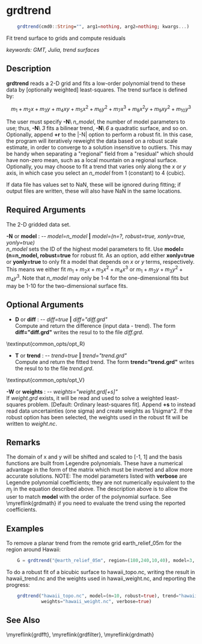 # grdtrend

```julia
	grdtrend(cmd0::String="", arg1=nothing, arg2=nothing; kwargs...)
```

Fit trend surface to grids and compute residuals

*keywords: GMT, Julia, trend surfaces*

Description
-----------

**grdtrend** reads a 2-D grid and fits a low-order polynomial trend to these data by
[optionally weighted] least-squares. The trend surface is defined by:

$$m_1 + m_2x + m_3y + m_4xy + m_5x^2 + m_6y^2 + m_7x^3 + m_8x^2y + m_9xy^2 + m_{10}y^3$$

The user must specify **-N**\ *n_model*, the number of model parameters
to use; thus, **-N**\ *3* fits a bilinear trend, **-N**\ *6* a quadratic
surface, and so on. Optionally, append **+r** to the |-N| option to
perform a robust fit. In this case, the program will iteratively
reweight the data based on a robust scale estimate, in order to converge
to a solution insensitive to outliers. This may be handy when separating
a "regional" field from a "residual" which should have non-zero mean,
such as a local mountain on a regional surface.
Optionally, you may choose to fit a trend that varies only along the *x* or *y* axis,
in which case you select an *n_model* from 1 (constant) to 4 (cubic).

If data file has values set to NaN, these will be ignored during fitting;
if output files are written, these will also have NaN in the same locations.

Required Arguments
------------------

The 2-D gridded data set.

**-N** or **model** : -- *model=n_model* **|** *model=(n=?, robust=true, xonly=true, yonly=true)*\
    *n_model* sets the ID of the highest model parameters to fit. Use **model=(n=n_model, robust=true**
    for robust fit. As an option, add either **xonly=true** or **yonly=true** to only fit a model that
    depends on *x* or *y* terms, respectively. This means we either fit
    $m_1 + m_2x + m_3x^2 + m_4x^3$ or $m_1 + m_2y + m_3y^2 + m_4y^3$. Note that *n_model* may only
    be 1-4 for the one-dimensional fits but may be 1-10 for the two-dimensional surface fits.

Optional Arguments
------------------

- **D** or **diff** : -- *diff=true* **|** *diff="diff.grd"*\
    Compute and return the difference (input data - trend). The form **diff="diff.grd"**
    writes the resul to to the file *diff.grd*.

\textinput{common_opts/opt_R}

- **T** or **trend** : -- *trend=true* **|** *trend="trend.grd"*\
    Compute and return the fitted trend. The form **trend="trend.grd"**
    writes the resul to to the file *trend.grd*.

\textinput{common_opts/opt_V}

**-W** or **weights** : -- *weights="weight.grd[+s]"*\
    If *weight.grd* exists, it will be read and used to solve a weighted
    least-squares problem. [Default: Ordinary least-squares fit]. Append
    **+s** to instead read data uncertainties (one sigma) and create weights
    as 1/sigma^2. If the robust option has been selected, the weights used
    in the robust fit will be written to *weight.nc*.

Remarks
-------

The domain of x and y will be shifted and scaled to [-1, 1] and the
basis functions are built from Legendre polynomials. These have a
numerical advantage in the form of the matrix which must be inverted and
allow more accurate solutions. NOTE: The model parameters listed with
**verbose** are Legendre polynomial coefficients; they are not numerically
equivalent to the $m_j$ in the equation described above. The description
above is to allow the user to match **model** with the order of the
polynomial surface. See \myreflink{grdmath} if you need to evaluate the trend
using the reported coefficients.

Examples
--------

To remove a planar trend from the remote grid earth_relief_05m for the region around Hawaii:

```julia
    G = grdtrend("@earth_relief_05m", region=(180,240,10,40), model=3, diff=true)
```

To do a robust fit of a bicubic surface to hawaii_topo.nc, writing the
result in hawaii_trend.nc and the weights used in hawaii_weight.nc,
and reporting the progress:

```julia
    grdtrend("hawaii_topo.nc", model=(n=10, robust=true), trend="hawaii_trend.nc",
             weights="hawaii_weight.nc", verbose=true)
```

See Also
--------

\myreflink{grdfft}, \myreflink{grdfilter}, \myreflink{grdmath}
